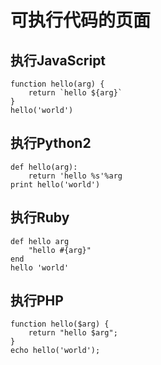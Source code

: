 # 可执行代码的页面

## 执行JavaScript
```eval-js
function hello(arg) {
    return `hello ${arg}`
}
hello('world')
```

## 执行Python2
```eval-python
def hello(arg):
    return 'hello %s'%arg
print hello('world')
```

## 执行Ruby
```eval-ruby
def hello arg
    "hello #{arg}"
end
hello 'world'
```

## 执行PHP
```eval-php
function hello($arg) {
    return "hello $arg";
}
echo hello('world');
```